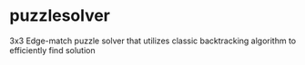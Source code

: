 # puzzlesolver
3x3 Edge-match puzzle solver that utilizes classic backtracking algorithm to efficiently find solution
